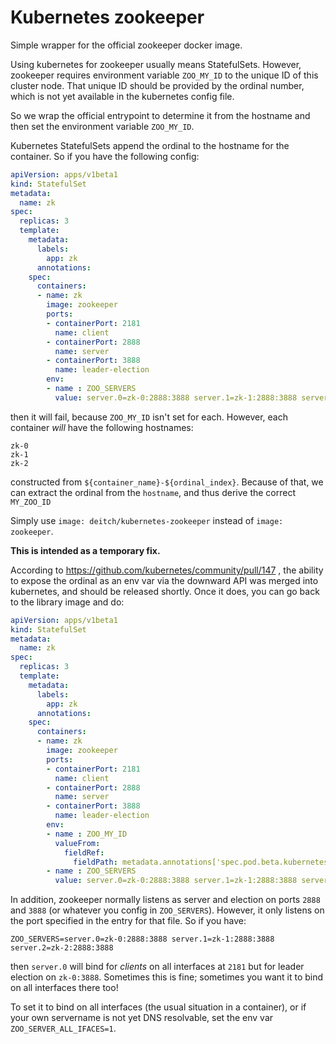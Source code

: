 # Kubernetes zookeeper
Simple wrapper for the official zookeeper docker image.

Using kubernetes for zookeeper usually means StatefulSets. However, zookeeper requires environment variable `ZOO_MY_ID` to the unique ID of this cluster node. That unique ID should be provided by the ordinal number, which is not yet available in the kubernetes config file.

So we wrap the official entrypoint to determine it from the hostname and then set the environment variable `ZOO_MY_ID`.

Kubernetes StatefulSets append the ordinal to the hostname for the container. So if you have the following config:

```yml
apiVersion: apps/v1beta1
kind: StatefulSet
metadata:
  name: zk
spec:
  replicas: 3
  template:
    metadata:
      labels:
        app: zk
      annotations:
    spec:
      containers:
      - name: zk
        image: zookeeper
        ports:
        - containerPort: 2181
          name: client
        - containerPort: 2888
          name: server
        - containerPort: 3888
          name: leader-election
        env:
        - name : ZOO_SERVERS
          value: server.0=zk-0:2888:3888 server.1=zk-1:2888:3888 server.2=zk-2:2888:3888
```

then it will fail, because `ZOO_MY_ID` isn't set for each. However, each container _will_ have the following hostnames:

```
zk-0
zk-1
zk-2
```

constructed from `${container_name}-${ordinal_index}`. Because of that, we can extract the ordinal from the `hostname`, and thus derive the correct `MY_ZOO_ID`

Simply use `image: deitch/kubernetes-zookeeper` instead of `image: zookeeper`.

**This is intended as a temporary fix.**

According to https://github.com/kubernetes/community/pull/147 , the ability to expose the ordinal as an env var via the downward API was merged into kubernetes, and should be released shortly. Once it does, you can go back to the library image and do:

```yml
apiVersion: apps/v1beta1
kind: StatefulSet
metadata:
  name: zk
spec:
  replicas: 3
  template:
    metadata:
      labels:
        app: zk
      annotations:
    spec:
      containers:
      - name: zk
        image: zookeeper
        ports:
        - containerPort: 2181
          name: client
        - containerPort: 2888
          name: server
        - containerPort: 3888
          name: leader-election
        env:
        - name : ZOO_MY_ID
          valueFrom:
            fieldRef:
              fieldPath: metadata.annotations['spec.pod.beta.kubernetes.io/statefulset-index']
        - name : ZOO_SERVERS
          value: server.0=zk-0:2888:3888 server.1=zk-1:2888:3888 server.2=zk-2:2888:3888
```

In addition, zookeeper normally listens as server and election on ports `2888` and `3888` (or whatever you config in `ZOO_SERVERS`). However, it only listens on the port specified in the entry for that file. So if you have:

```
ZOO_SERVERS=server.0=zk-0:2888:3888 server.1=zk-1:2888:3888 server.2=zk-2:2888:3888
```

then `server.0` will bind for _clients_ on all interfaces at `2181` but for leader election on `zk-0:3888`. Sometimes this is fine; sometimes you want it to bind on all interfaces there too!

To set it to bind on all interfaces (the usual situation in a container), or if your own servername is not yet DNS resolvable, set the env var `ZOO_SERVER_ALL_IFACES=1`.
